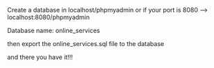 Create a database in localhost/phpmyadmin or 
if your port is 8080 --> localhost:8080/phpmyadmin

Database name:  online_services

then export the online_services.sql file to the database

and there you have it!!!